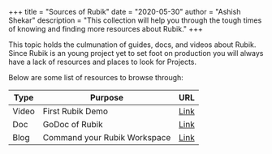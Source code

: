 +++
title = "Sources of Rubik"
date = "2020-05-30"
author = "Ashish Shekar"
description = "This collection will help you through the tough times of knowing and finding more resources about Rubik."
+++

This topic holds the culmunation of guides, docs, and videos about Rubik. Since Rubik is an young project yet
to set foot on production you will always have a lack of resources and places to look for Projects.

Below are some list of resources to browse through:

| Type | Purpose | URL |
|-----------|-----|-------|
| Video | First Rubik Demo |[Link](https://youtu.be/bUx066QTwfE) |
| Doc | GoDoc of Rubik | [Link](https://pkg.go.dev/github.com/rubikorg/rubik?tab=doc) |
| Blog | Command your Rubik Workspace | [Link](/blog/rubik-commands)
